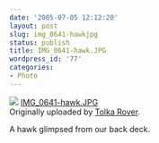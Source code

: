 ```yaml
---
date: '2005-07-05 12:12:20'
layout: post
slug: img_0641-hawkjpg
status: publish
title: IMG_0641-hawk.JPG
wordpress_id: '77'
categories:
- Photo
---
```


[![](http://photos18.flickr.com/23836535_027cd90ab1_m.jpg)](http://www.flickr.com/photos/eob/23836535/) 
   [IMG_0641-hawk.JPG](http://www.flickr.com/photos/eob/23836535/)  
  Originally uploaded by [Tolka Rover](http://www.flickr.com/people/eob/). 

A hawk glimpsed from our back deck.  

